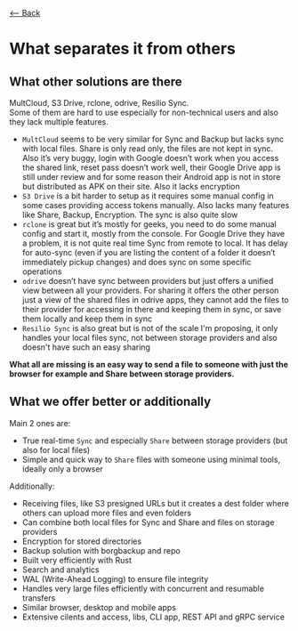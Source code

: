 [⟵ Back](../../README.md#what-separates-it-from-other-products)

# What separates it from others

## What other solutions are there

MultCloud, S3 Drive, rclone, odrive, Resilio Sync.  
Some of them are hard to use especially for non-technical users and also they lack multiple features.

- `MultCloud` seems to be very similar for Sync and Backup but lacks sync with local files. Share is only read only, the files are not kept in sync. Also it’s very buggy, login with Google doesn’t work when you access the shared link, reset pass doesn’t work well, their Google Drive app is still under review and for some reason their Android app is not in store but distributed as APK on their site. Also it lacks encryption
- `S3 Drive` is a bit harder to setup as it requires some manual config in some cases providing access tokens manually. Also lacks many features like Share, Backup, Encryption. The sync is also quite slow
- `rclone` is great but it’s mostly for geeks, you need to do some manual config and start it, mostly from the console. For Google Drive they have a problem, it is not quite real time Sync from remote to local. It has delay for auto-sync (even if you are listing the content of a folder it doesn’t immediately pickup changes) and does sync on some specific operations
- `odrive` doesn’t have sync between providers but just offers a unified view between all your providers. For sharing it offers the other person just a view of the shared files in odrive apps, they cannot add the files to their provider for accessing in there and keeping them in sync, or save them locally and keep them in sync
- `Resilio Sync` is also great but is not of the scale I'm proposing, it only handles your local files sync, not between storage providers and also doesn't have such an easy sharing

**What all are missing is an easy way to send a file to someone with just the browser for example and Share between storage providers.**

## What we offer better or additionally

Main 2 ones are:
- True real-time `Sync` and especially `Share` between storage providers (but also for local files)
- Simple and quick way to `Share` files with someone using minimal tools, ideally only a browser

Additionally:
- Receiving files, like S3 presigned URLs but it creates a dest folder where others can upload more files and even folders
- Can combine both local files for Sync and Share and files on storage providers
- Encryption for stored directories 
- Backup solution with borgbackup and repo
- Built very efficiently with Rust
- Search and analytics
- WAL (Write-Ahead Logging) to ensure file integrity
- Handles very large files efficiently with concurrent and resumable transfers
- Similar browser, desktop and mobile apps
- Extensive cilents and access, libs, CLI app, REST API and gRPC service
